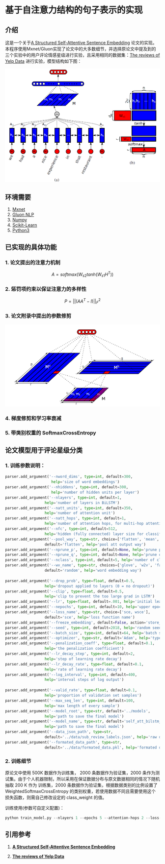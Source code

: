 # 基于自注意力结构的句子表示的实现

## 介绍

这是一个关于[A Structured Self-Attentive Sentence Embedding](https://arxiv.org/abs/1703.03130) 论文的实现。本程序使用Mxnet/Gluon实现了论文中的大多数细节，并选择原论文中提及到的三个实验中的用户评论情感星级进行实验，且采用相同的数据集：[The reviews of Yelp Data](https://www.kaggle.com/yelp-dataset/yelp-dataset#yelp_academic_dataset_review.json) 进行实验，模型结构如下图：

![Bi_LSTM_Attention](./images/Bi_LSTM_Attention.png)

## 环境需要

1. [Mxnet](https://mxnet.apache.org/)
2. [Gluon NLP](https://gluon-nlp.mxnet.io)
3. [Numpy](http://www.numpy.org/)
4. [Scikit-Learn](http://scikit-learn.org/stable/)
5. [Python3](https://www.python.org) 

## 已实现的具体功能

### 1. 论文提出的注意力机制

   $$ A = softmax(W_{s2}tanh(W_{s1}H^T)) $$

### 2. 惩罚项约束以保证注意力的多样性

   $$ P = ||(AA^T-I)||_F^2 $$

### 3. 论文附录中提出的参数修剪

   ![prune weights](./images/prune_weights.png)

### 4. 梯度修剪和学习率衰减

### 5. 带类别权重的 SoftmaxCrossEntropy

## 论文模型用于评论星级分类

### 1. 训练参数说明：

   ```python
   parser.add_argument('--nword_dims', type=int, default=300,
                        help='size of word embeddings')
   parser.add_argument('--nhiddens', type=int, default=300,
                        help='number of hidden units per layer')
   parser.add_argument('--nlayers', type=int, default=1,
                     help='number of layers in BiLSTM')
   parser.add_argument('--natt_units', type=int, default=350,
                     help='number of attention unit')
   parser.add_argument('--natt_hops', type=int, default=1,
                     help='number of attention hops, for multi-hop attention model')
   parser.add_argument('--nfc', type=int, default=512,
                     help='hidden (fully connected) layer size for classifier MLP')
   parser.add_argument('--pool_way', type=str, choice=['flatten', 'mean', 'prune'],
                     default='flatten', help='pool att output way')
   parser.add_argument('--nprune_p', type=int, default=None, help='prune p size')
   parser.add_argument('--nprune_q', type=int, default=None, help='prune q size')
   parser.add_argument('--nclass', type=int, default=5, help='number of classes')
   parser.add_argument('--wv_name', type=str, choices={'glove', 'w2v', 'fasttext', 'random'},
                     default='random', help='word embedding way')

   parser.add_argument('--drop_prob', type=float, default=0.5,
                     help='dropout applied to layers (0 = no dropout)')
   parser.add_argument('--clip', type=float, default=0.5,
                     help='clip to prevent the too large grad in LSTM')
   parser.add_argument('--lr', type=float, default=.001, help='initial learning rate')
   parser.add_argument('--nepochs', type=int, default=10, help='upper epoch limit')
   parser.add_argument('--loss_name', type=str, choice=['sce, wsce'],
                     default='sce', help='loss function name')
   parser.add_argument('--freeze_embedding', default=False, action='store_true')
   parser.add_argument('--seed', type=int, default=2018, help='random seed')
   parser.add_argument('--batch_size', type=int, default=64, help='batch size for training')
   parser.add_argument('--optimizer', type=str, default='Adam', help='type of optimizer')
   parser.add_argument('--penalization_coeff', type=float, default=0.1,
                     help='the penalization coefficient')
   parser.add_argument('--lr_decay_step', type=int, default=2,
                     help='step of learning rate decay')
   parser.add_argument('--lr_decay_rate', type=float, default=0.1,
                     help='rate of learning rate decay')
   parser.add_argument('--log_interval', type=int, default=400,
                     help='interval steps of log output')

   parser.add_argument('--valid_rate', type=float, default=0.1,
                     help='proportion of validation set samples')
   parser.add_argument('--max_seq_len', type=int, default=100,
                     help='max length of every sample')
   parser.add_argument('--model_root', type=str, default='../models',
                     help='path to save the final model')
   parser.add_argument('--model_name', type=str, default='self_att_bilstm_model',
                     help='path to save the final model')
   parser.add_argument('--data_json_path', type=str,
                     default='../data/sub_review_labels.json', help='raw data path')
   parser.add_argument('--formated_data_path', type=str,
                     default='../data/formated_data.pkl', help='formated data path')
   ```

### 2. 训练细节

   原论文中使用 500K 数据作为训练集， 2000 条数据作为验证集，2000 条作为测试集。由于个人机器限制，所以采用在保证数据分布与原文数据相同的情况下随机抽取 200 K 作为 训练集，2000 条数据作为验证集，根据数据类别的比例设置了 WeightedSoftmaxCrossEntropy 的类别权重，若使用数据不同且需要使用这个损失函数，则需自己修改设定的 class_weight 的值。

   训练使用(参数可自定义配置)：

   ```python
   python train_model.py --nlayers 1 --epochs 5 --attention-hops 2 --loss-name sce
   ```

## 引用参考

   1. **[A Structured Self-Attentive Sentence Embedding](https://arxiv.org/abs/1703.03130)** 

   2. **[The reviews of Yelp Data](https://www.kaggle.com/yelp-dataset/yelp-dataset#yelp_academic_dataset_review.json)**
